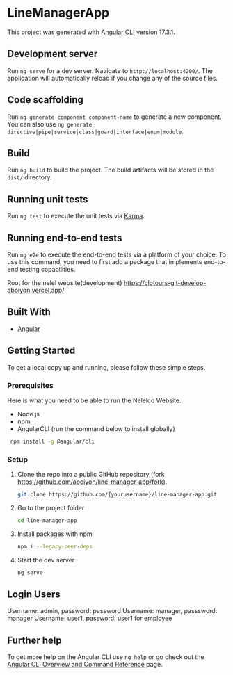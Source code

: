 # LineManagerApp

This project was generated with [Angular CLI](https://github.com/angular/angular-cli) version 17.3.1.

## Development server

Run `ng serve` for a dev server. Navigate to `http://localhost:4200/`. The application will automatically reload if you change any of the source files.

## Code scaffolding

Run `ng generate component component-name` to generate a new component. You can also use `ng generate directive|pipe|service|class|guard|interface|enum|module`.

## Build

Run `ng build` to build the project. The build artifacts will be stored in the `dist/` directory.

## Running unit tests

Run `ng test` to execute the unit tests via [Karma](https://karma-runner.github.io).

## Running end-to-end tests

Run `ng e2e` to execute the end-to-end tests via a platform of your choice. To use this command, you need to first add a package that implements end-to-end testing capabilities.


Root for the nelel  website(development) <https://clotours-git-develop-aboiyon.vercel.app/>

## Built With

- [Angular](https://angular.io/)

<!-- GETTING STARTED -->

## Getting Started

To get a local copy up and running, please follow these simple steps.

### Prerequisites

Here is what you need to be able to run the Nelelco Website.

- Node.js
- npm
- AngularCLI (run the command below to install globally)

```bash
 npm install -g @angular/cli 
```

### Setup

1. Clone the repo into a public GitHub repository (fork <https://github.com/aboiyon/line-manager-app/fork>).

   ```sh
   git clone https://github.com/{yourusername}/line-manager-app.git
   ```

2. Go to the project folder

   ```sh
   cd line-manager-app
   ```

3. Install packages with npm

   ```sh
   npm i --legacy-peer-deps
   ```



4. Start the dev server

    ```sh
    ng serve
    ```

## Login Users
Username: admin, password: password
Username: manager, passsword: manager
Username: user1, password: user1 for employee

## Further help

To get more help on the Angular CLI use `ng help` or go check out the [Angular CLI Overview and Command Reference](https://angular.io/cli) page.
